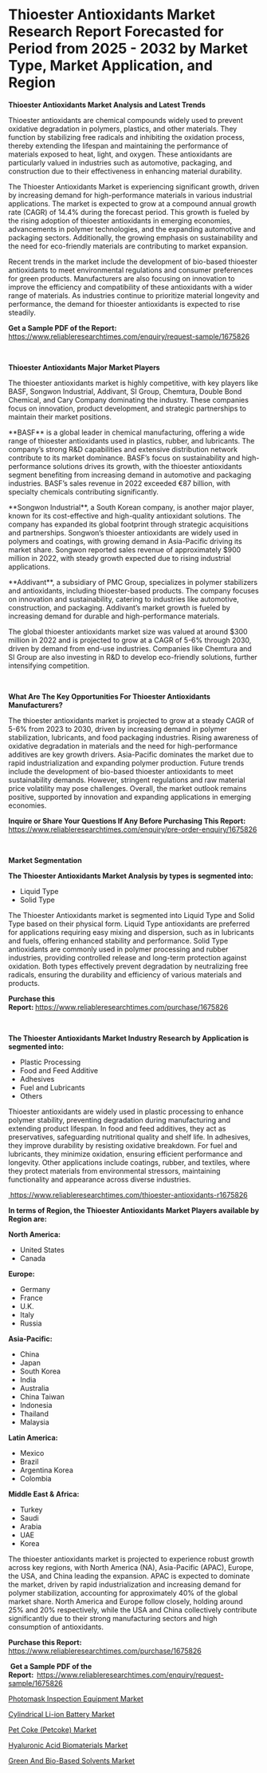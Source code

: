 <p><h1>Thioester Antioxidants Market Research Report Forecasted for Period from 2025 -  2032 by Market Type, Market Application, and Region</h1></p><p><strong>Thioester Antioxidants Market Analysis and Latest Trends</strong></p>
<p><p>Thioester antioxidants are chemical compounds widely used to prevent oxidative degradation in polymers, plastics, and other materials. They function by stabilizing free radicals and inhibiting the oxidation process, thereby extending the lifespan and maintaining the performance of materials exposed to heat, light, and oxygen. These antioxidants are particularly valued in industries such as automotive, packaging, and construction due to their effectiveness in enhancing material durability.</p><p>The Thioester Antioxidants Market is experiencing significant growth, driven by increasing demand for high-performance materials in various industrial applications. The market is expected to grow at a compound annual growth rate (CAGR) of 14.4% during the forecast period. This growth is fueled by the rising adoption of thioester antioxidants in emerging economies, advancements in polymer technologies, and the expanding automotive and packaging sectors. Additionally, the growing emphasis on sustainability and the need for eco-friendly materials are contributing to market expansion.</p><p>Recent trends in the market include the development of bio-based thioester antioxidants to meet environmental regulations and consumer preferences for green products. Manufacturers are also focusing on innovation to improve the efficiency and compatibility of these antioxidants with a wider range of materials. As industries continue to prioritize material longevity and performance, the demand for thioester antioxidants is expected to rise steadily.</p></p>
<p><strong>Get a Sample PDF of the Report:&nbsp;</strong> <a href="https://www.reliableresearchtimes.com/enquiry/request-sample/1675826?utm_campaign=2129&utm_medium=2&utm_source=Github&utm_content=ia&utm_term=26012025&utm_id=thioester-antioxidants">https://www.reliableresearchtimes.com/enquiry/request-sample/1675826</a></p>
<p>&nbsp;</p>
<p><strong>Thioester Antioxidants Major Market Players</strong></p>
<p><p>The thioester antioxidants market is highly competitive, with key players like BASF, Songwon Industrial, Addivant, SI Group, Chemtura, Double Bond Chemical, and Cary Company dominating the industry. These companies focus on innovation, product development, and strategic partnerships to maintain their market positions.</p><p>**BASF** is a global leader in chemical manufacturing, offering a wide range of thioester antioxidants used in plastics, rubber, and lubricants. The company’s strong R&D capabilities and extensive distribution network contribute to its market dominance. BASF’s focus on sustainability and high-performance solutions drives its growth, with the thioester antioxidants segment benefiting from increasing demand in automotive and packaging industries. BASF’s sales revenue in 2022 exceeded €87 billion, with specialty chemicals contributing significantly.</p><p>**Songwon Industrial**, a South Korean company, is another major player, known for its cost-effective and high-quality antioxidant solutions. The company has expanded its global footprint through strategic acquisitions and partnerships. Songwon’s thioester antioxidants are widely used in polymers and coatings, with growing demand in Asia-Pacific driving its market share. Songwon reported sales revenue of approximately $900 million in 2022, with steady growth expected due to rising industrial applications.</p><p>**Addivant**, a subsidiary of PMC Group, specializes in polymer stabilizers and antioxidants, including thioester-based products. The company focuses on innovation and sustainability, catering to industries like automotive, construction, and packaging. Addivant’s market growth is fueled by increasing demand for durable and high-performance materials.</p><p>The global thioester antioxidants market size was valued at around $300 million in 2022 and is projected to grow at a CAGR of 5-6% through 2030, driven by demand from end-use industries. Companies like Chemtura and SI Group are also investing in R&D to develop eco-friendly solutions, further intensifying competition.</p></p>
<p>&nbsp;</p>
<p><strong>What Are The Key Opportunities For Thioester Antioxidants Manufacturers?</strong></p>
<p><p>The thioester antioxidants market is projected to grow at a steady CAGR of 5-6% from 2023 to 2030, driven by increasing demand in polymer stabilization, lubricants, and food packaging industries. Rising awareness of oxidative degradation in materials and the need for high-performance additives are key growth drivers. Asia-Pacific dominates the market due to rapid industrialization and expanding polymer production. Future trends include the development of bio-based thioester antioxidants to meet sustainability demands. However, stringent regulations and raw material price volatility may pose challenges. Overall, the market outlook remains positive, supported by innovation and expanding applications in emerging economies.</p></p>
<p><strong>Inquire or Share Your Questions If Any Before Purchasing This Report:</strong> <a href="https://www.reliableresearchtimes.com/enquiry/pre-order-enquiry/1675826?utm_campaign=2129&utm_medium=2&utm_source=Github&utm_content=ia&utm_term=26012025&utm_id=thioester-antioxidants">https://www.reliableresearchtimes.com/enquiry/pre-order-enquiry/1675826</a></p>
<p>&nbsp;</p>
<p><strong>Market Segmentation</strong></p>
<p><strong>The Thioester Antioxidants Market Analysis by types is segmented into:</strong></p>
<p><ul><li>Liquid Type</li><li>Solid Type</li></ul></p>
<p><p>The Thioester Antioxidants market is segmented into Liquid Type and Solid Type based on their physical form. Liquid Type antioxidants are preferred for applications requiring easy mixing and dispersion, such as in lubricants and fuels, offering enhanced stability and performance. Solid Type antioxidants are commonly used in polymer processing and rubber industries, providing controlled release and long-term protection against oxidation. Both types effectively prevent degradation by neutralizing free radicals, ensuring the durability and efficiency of various materials and products.</p></p>
<p><strong>Purchase this Report:&nbsp;</strong><a href="https://www.reliableresearchtimes.com/purchase/1675826?utm_campaign=2129&utm_medium=2&utm_source=Github&utm_content=ia&utm_term=26012025&utm_id=thioester-antioxidants">https://www.reliableresearchtimes.com/purchase/1675826</a></p>
<p>&nbsp;</p>
<p><strong>The Thioester Antioxidants Market Industry Research by Application is segmented into:</strong></p>
<p><ul><li>Plastic Processing</li><li>Food and Feed Additive</li><li>Adhesives</li><li>Fuel and Lubricants</li><li>Others</li></ul></p>
<p><p>Thioester antioxidants are widely used in plastic processing to enhance polymer stability, preventing degradation during manufacturing and extending product lifespan. In food and feed additives, they act as preservatives, safeguarding nutritional quality and shelf life. In adhesives, they improve durability by resisting oxidative breakdown. For fuel and lubricants, they minimize oxidation, ensuring efficient performance and longevity. Other applications include coatings, rubber, and textiles, where they protect materials from environmental stressors, maintaining functionality and appearance across diverse industries.</p></p>
<p><a href="https://www.reliableresearchtimes.com/thioester-antioxidants-r1675826?utm_campaign=2129&utm_medium=2&utm_source=Github&utm_content=ia&utm_term=26012025&utm_id=thioester-antioxidants">&nbsp;https://www.reliableresearchtimes.com/thioester-antioxidants-r1675826</a></p>
<p><strong>In terms of Region, the Thioester Antioxidants Market Players available by Region are:</strong></p>
<p>
    <p> <strong> North America: </strong>
        <ul>
            <li>United States</li>
            <li>Canada</li>
        </ul>
        </p> 
    <p> <strong> Europe: </strong>
        <ul>
            <li>Germany</li>
            <li>France</li>
            <li>U.K.</li>
            <li>Italy</li>
            <li>Russia</li>
        </ul>
        </p> 
    <p> <strong> Asia-Pacific: </strong>
        <ul>
            <li>China</li>
            <li>Japan</li>
            <li>South Korea</li>
            <li>India</li>
            <li>Australia</li>
            <li>China Taiwan</li>
            <li>Indonesia</li>
            <li>Thailand</li>
            <li>Malaysia</li>
        </ul>
        </p> 
    <p> <strong> Latin America: </strong>
        <ul>
            <li>Mexico</li>
            <li>Brazil</li>
            <li>Argentina Korea</li>
            <li>Colombia</li>
        </ul>
        </p> 
    <p> <strong> Middle East & Africa: </strong>
        <ul>
            <li>Turkey</li>
            <li>Saudi</li>
            <li>Arabia</li>
            <li>UAE</li>
            <li>Korea</li>
        </ul>
    </p>
    </p>
<p><p>The thioester antioxidants market is projected to experience robust growth across key regions, with North America (NA), Asia-Pacific (APAC), Europe, the USA, and China leading the expansion. APAC is expected to dominate the market, driven by rapid industrialization and increasing demand for polymer stabilization, accounting for approximately 40% of the global market share. North America and Europe follow closely, holding around 25% and 20% respectively, while the USA and China collectively contribute significantly due to their strong manufacturing sectors and high consumption of antioxidants.</p></p>
<p><strong>Purchase this Report: </strong><a href="https://www.reliableresearchtimes.com/purchase/1675826?utm_campaign=2129&utm_medium=2&utm_source=Github&utm_content=ia&utm_term=26012025&utm_id=thioester-antioxidants">https://www.reliableresearchtimes.com/purchase/1675826</a></p>
<p>&nbsp;<strong>Get a Sample PDF of the Report:&nbsp;&nbsp;</strong><a href="https://www.reliableresearchtimes.com/enquiry/request-sample/1675826?utm_campaign=2129&utm_medium=2&utm_source=Github&utm_content=ia&utm_term=26012025&utm_id=thioester-antioxidants">https://www.reliableresearchtimes.com/enquiry/request-sample/1675826</a></p>
<p><strong></strong></p>
<p><p><a href="https://www.linkedin.com/pulse/influencing-factors-photomask-inspection-equipment-market-insights-bwejc?utm_campaign=2129&utm_medium=2&utm_source=Github&utm_content=ia&utm_term=26012025&utm_id=thioester-antioxidants">Photomask Inspection Equipment Market</a></p><p><a href="https://www.linkedin.com/pulse/projected-growth-cylindrical-li-ion-battery-market-size-scope-dlyuc?utm_campaign=2129&utm_medium=2&utm_source=Github&utm_content=ia&utm_term=26012025&utm_id=thioester-antioxidants">Cylindrical Li-ion Battery Market</a></p><p><a href="https://www.linkedin.com/pulse/assessing-impact-recent-trends-pet-coke-petcoke-market-influence-igrtf?utm_campaign=2129&utm_medium=2&utm_source=Github&utm_content=ia&utm_term=26012025&utm_id=thioester-antioxidants">Pet Coke (Petcoke) Market</a></p><p><a href="https://www.linkedin.com/pulse/hyaluronic-acid-biomaterials-market-progressan-anticipated-w3sff?utm_campaign=2129&utm_medium=2&utm_source=Github&utm_content=ia&utm_term=26012025&utm_id=thioester-antioxidants">Hyaluronic Acid Biomaterials Market</a></p><p><a href="https://www.linkedin.com/pulse/future-forecasts-global-green-bio-based-solvents-market-y9dmc?utm_campaign=2129&utm_medium=2&utm_source=Github&utm_content=ia&utm_term=26012025&utm_id=thioester-antioxidants">Green And Bio-Based Solvents Market</a></p></p>